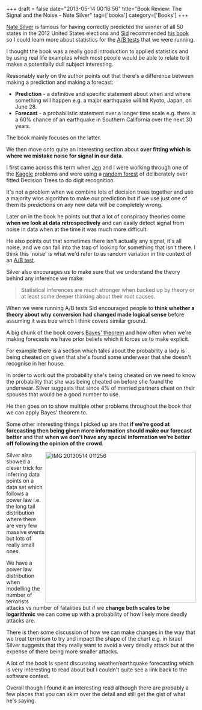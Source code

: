 +++
draft = false
date="2013-05-14 00:16:56"
title="Book Review: The Signal and the Noise - Nate Silver"
tag=['books']
category=['Books']
+++

<p><a href="http://en.wikipedia.org/wiki/Nate_Silver">Nate Silver</a> is famous for having correctly predicted the winner of all 50 states in the 2012 United States elections and <a href="https://twitter.com/siddharthdawara">Sid</a> recommended <a href="http://www.amazon.co.uk/The-Signal-Noise-Science-Prediction/dp/0141975652/ref=sr_1_1?ie=UTF8&qid=1368486945&sr=8-1&keywords=nate+silver">his book</a> so I could learn more about statistics for the <a href="http://www.markhneedham.com/blog/2013/04/28/ab-testing-reporting/">A/B tests</a> that we were running.</p>


<p>I thought the book was a really good introduction to applied statistics and by using real life examples which most people would be able to relate to it makes a potentially dull subject interesting.</p>


<p>Reasonably early on the author points out that there's a difference between making a prediction and making a forecast:

<ul>
<li><strong>Prediction</strong> - a definitive and specific statement about when and where something will happen e.g. a major earthquake will hit Kyoto, Japan, on June 28.
</li>
<li><strong>Forecast</strong> - a probabilistic statement over a longer time scale e.g. there is a 60% chance of an earthquake in Southern California over the next 30 years.
</ul>

The book mainly focuses on the latter.
</p>


<p>We then move onto quite an interesting section about <strong>over fitting which is where we mistake noise for signal in our data</strong>.</p>


<p>I first came across this term when <a href="https://twitter.com/jennifersmithco">Jen</a> and I were working through one of the <a href="http://www.markhneedham.com/blog/tag/kaggle/">Kaggle</a> problems and were using a <a href="http://www.markhneedham.com/blog/2012/10/27/kaggle-digit-recognizer-mahout-random-forest-attempt/">random forest</a> of deliberately over fitted Decision Trees to do digit recognition.</p>


<p>It's not a problem when we combine lots of decision trees together and use a majority wins algorithm to make our prediction but if we use just one of them its predictions on any new data will be completely wrong.</p>


<p>Later on in the book he points out that a lot of conspiracy theories come <strong>when we look at data retrospectively</strong> and can easily detect signal from noise in data when at the time it was much more difficult.</p>


<p>He also points out that sometimes there isn't actually any signal, it's all noise, and we can fall into the trap of looking for something that isn't there. I think this 'noise' is what we'd refer to as random variation in the context of an <a href="http://www.markhneedham.com/blog/2013/01/27/ab-testing-thoughts-so-far/">A/B test</a>.</p>


<p>Silver also encourages us to make sure that we understand the theory behind any inference we make:</p>


<blockquote>Statistical inferences are much stronger when backed up by theory or at least some deeper thinking about their root causes.</blockquote>

<p>When we were running A/B tests Sid encouraged people to <strong>think whether a theory about why conversion had changed made logical sense</strong> before assuming it was true which I think covers similar ground.</p>


<p>A big chunk of the book covers <a href="http://en.wikipedia.org/wiki/Bayes'_theorem">Bayes' theorem</a> and how often when we're making forecasts we have prior beliefs which it forces us to make explicit.</p>


<p>For example there is a section which talks about the probability a lady is being cheated on given that she's found some underwear that she doesn't recognise in her house.</p>


<p>In order to work out the probability she's being cheated on we need to know the probability that she was being cheated on before she found the underwear. Silver suggests that since 4% of married partners cheat on their spouses that would be a good number to use.</p>


<p>He then goes on to show multiple other problems throughout the book that we can apply Bayes' theorem to.</p>


<p>Some other interesting things I picked up are that <strong>if we're good at forecasting then being given more information should make our forecast better</strong> and that <strong>when we don't have any special information we're better off following the opinion of the crowd</strong>.</p>


<div style="float:right">
<img src="{{<siteurl>}}/uploads/2013/05/IMG_20130514_011256.jpg" alt="IMG 20130514 011256" title="IMG_20130514_011256.jpg" border="0" width="400" />
</div>

<p>Silver also showed a clever trick for inferring data points on a data set which follows a power law i.e. the long tail distribution where there are very few massive events but lots of really small ones.</p>


<p>We have a power law distribution when modelling the number of terrorists attacks vs number of fatalities but if we <strong>change both scales to be logarithmic</strong> we can come up with a probability of how likely more deadly attacks are.</p>


<p>There is then some discussion of how we can make changes in the way that we treat terrorism to try and impact the shape of the chart e.g. in Israel Silver suggests that they really want to avoid a very deadly attack but at the expense of there being more smaller attacks.</p>


<p>A lot of the book is spent discussing weather/earthquake forecasting which is very interesting to read about but I couldn't quite see a link back to the software context.</p>


<p>Overall though I found it an interesting read although there are probably a few places that you can skim over the detail and still get the gist of what he's saying.</p>

